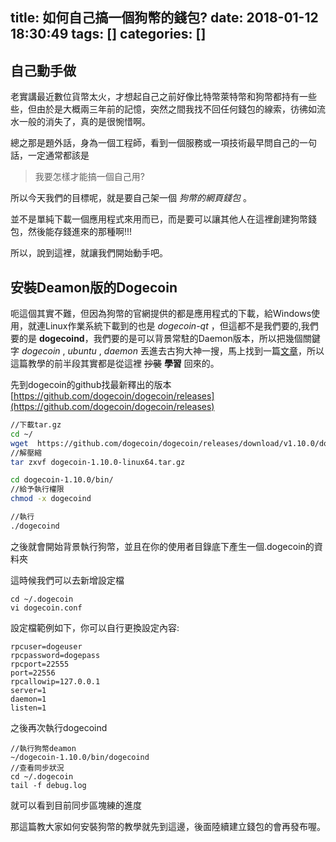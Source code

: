 title: 如何自己搞一個狗幣的錢包?
date: 2018-01-12 18:30:49
tags: []
categories: []
---
自己動手做
----------------

老實講最近數位貨幣太火，才想起自己之前好像比特幣萊特幣和狗幣都持有一些些，但由於是大概兩三年前的記憶，突然之間我找不回任何錢包的線索，彷彿如流水一般的消失了，真的是很惋惜啊。

總之那是題外話，身為一個工程師，看到一個服務或一項技術最早問自己的一句話，一定通常都該是
 > 我要怎樣才能搞一個自己用?
 
 所以今天我們的目標呢，就是要自己架一個 *狗幣的網頁錢包* 。
 
 並不是單純下載一個應用程式來用而已，而是要可以讓其他人在這裡創建狗幣錢包，然後能存錢進來的那種啊!!!

所以，說到這裡，就讓我們開始動手吧。

<!-- more -->

 
 安裝Deamon版的Dogecoin
 -------------
 
 呃這個其實不難，但因為狗幣的官網提供的都是應用程式的下載，給Windows使用，就連Linux作業系統下載到的也是 *dogecoin-qt* ，但這都不是我們要的,我們要的是 **dogecoind**，我們要的是可以背景常駐的Daemon版本，所以把幾個關鍵字 *dogecoin* , *ubuntu* , *daemon* 丟進去古狗大神一搜，馬上找到一篇[文章](https://www.reddit.com/r/dogecoin/comments/2srsqw/installing_dogecoind_on_ubuntu_vps/)，所以這篇教學的前半段其實都是從這裡 ~~抄襲~~ **學習** 回來的。
 
先到dogecoin的github找最新釋出的版本 [https://github.com/dogecoin/dogecoin/releases](https://github.com/dogecoin/dogecoin/releases)

```bash
//下載tar.gz
cd ~/
wget  https://github.com/dogecoin/dogecoin/releases/download/v1.10.0/dogecoin-1.10.0-linux64.tar.gz
//解壓縮
tar zxvf dogecoin-1.10.0-linux64.tar.gz

cd dogecoin-1.10.0/bin/
//給予執行權限
chmod -x dogecoind

//執行
./dogecoind
```

之後就會開始背景執行狗幣，並且在你的使用者目錄底下產生一個.dogecoin的資料夾

這時候我們可以去新增設定檔

```shell
cd ~/.dogecoin
vi dogecoin.conf
```

設定檔範例如下，你可以自行更換設定內容:

```shell
rpcuser=dogeuser
rpcpassword=dogepass
rpcport=22555
port=22556
rpcallowip=127.0.0.1
server=1
daemon=1
listen=1
```

之後再次執行dogecoind
```shell
//執行狗幣deamon
~/dogecoin-1.10.0/bin/dogecoind
//查看同步狀況
cd ~/.dogecoin
tail -f debug.log
```

就可以看到目前同步區塊練的進度

那這篇教大家如何安裝狗幣的教學就先到這邊，後面陸續建立錢包的會再發布喔。